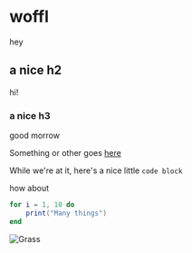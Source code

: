 # woffl
hey

## a nice h2
hi!

### a nice h3
good morrow

Something or other goes [here](https://google.com)

While we're at it, here's a nice little `code block`

how about

```lua
for i = 1, 10 do
	print("Many things")
end
```

![Grass](https://encrypted-tbn1.gstatic.com/licensed-image?q=tbn:ANd9GcTSBw-DHCsYqJOs32oelp_IVA2DYPe3Szl6dnm-R9cQrFUC11_frUwdJ-RCd_fN6M3koK6O6N4e4F9eU1w)